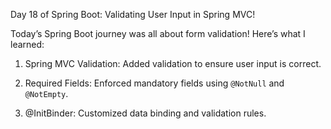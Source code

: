 Day 18 of Spring Boot: Validating User Input in Spring MVC! <br>



Today’s Spring Boot journey was all about form validation! Here’s what I learned:  <br>



1) Spring MVC Validation: Added validation to ensure user input is correct.  <br>

2) Required Fields: Enforced mandatory fields using `@NotNull` and `@NotEmpty`.  <br>

3) @InitBinder: Customized data binding and validation rules.  


